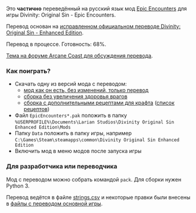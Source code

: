 Это **частично** переведённый на русский язык мод [Epic Encounters](https://www.nexusmods.com/divinityoriginalsin/mods/103) для игры Divinity: Original Sin - Epic Encounters.

Перевод основан на [исправленном официальном переводе Divinity: Original Sin - Enhanced Edition](https://github.com/EugVV/DivOS-EE-ru).

Перевод в процессе. Готовность: 68%.

[Тема на форуме Arcane Coast для обсуждения перевода](https://arcanecoast.ru/forum/viewtopic.php?f=69&t=1379).

### Как поиграть?
- Скачать одну из версий мода с переводом:
    - [мод как он есть, без изменений, только перевод](https://nightly.link/refaim/DivOS-EE-EpicEncounters-ru/workflows/package/master/EpicEncountersRu_v1.1.9.5c.zip)
    - [сборка без увеличения здоровья врагов](https://nightly.link/refaim/DivOS-EE-EpicEncounters-ru/workflows/package/master/EpicEncountersRu_v1.1.9.5c_WithoutIncreasedEnemyVitality.zip)
    - [сборка с дополнительными рецептами для крафта](https://nightly.link/refaim/DivOS-EE-EpicEncounters-ru/workflows/package/master/EpicEncountersRu_v1.1.9.5c_WithAdditionalCraftingRecipes.zip) ([список рецептов](src/CustomItemCombos/readme.txt))
- Файл `EpicEncounters*.pak` положить в папку `%USERPROFILE%\Documents\Larian Studios\Divinity Original Sin Enhanced Edition\Mods`
- Папку `Data` положить в папку игры, например `С:\Games\Steam\steamapps\common\Divinity Original Sin Enhanced Edition`
- Включить мод в меню модов после запуска игры

### Для разработчика или переводчика
Мод с переводом можно собрать командой `pack`. Для сборки нужен Python 3.

Перевод ведётся в файле [strings.csv](src/ModRussianTranslation/strings.csv) и некоторые правки были внесены в [файлы с переводом основной игры](src/MainGameRussianTranslation/Localization/Russian).

